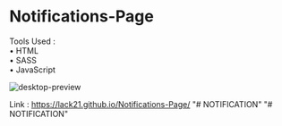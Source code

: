 # Notifications-Page

Tools Used :  
  • HTML  
  • SASS  
  • JavaScript  
  
![desktop-preview](https://github.com/lack21/Notifications-Page/assets/100687592/58e2968a-22e5-481c-9aba-d1f11327405f)

Link : https://lack21.github.io/Notifications-Page/
"# NOTIFICATION" 
"# NOTIFICATION" 
